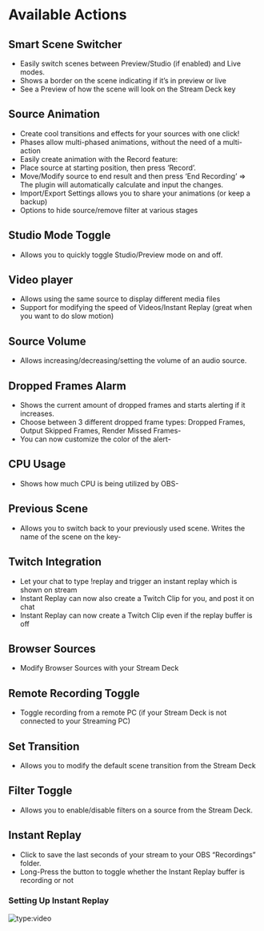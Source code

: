 # Available Actions

## Smart Scene Switcher 
- Easily switch scenes between Preview/Studio (if enabled) and Live modes.
- Shows a border on the scene indicating if it’s in preview or live
- See a Preview of how the scene will look on the Stream Deck key

## Source Animation
- Create cool transitions and effects for your sources with one click!
- Phases allow multi-phased animations, without the need of a multi-action
- Easily create animation with the Record feature: 
- Place source at starting position, then press ‘Record’. 
- Move/Modify source to end result and then press ‘End Recording’ => The plugin will automatically calculate and input the changes.
- Import/Export Settings allows you to share your animations (or keep a backup)
- Options to hide source/remove filter at various stages

## Studio Mode Toggle
- Allows you to quickly toggle Studio/Preview mode on and off.

## Video player
- Allows using the same source to display different media files
- Support for modifying the speed of Videos/Instant Replay (great when you want to do slow motion)

## Source Volume
- Allows increasing/decreasing/setting the volume of an audio source.

## Dropped Frames Alarm
- Shows the current amount of dropped frames and starts alerting if it increases.
- Choose between 3 different dropped frame types: Dropped Frames, Output Skipped Frames, Render Missed Frames-
- You can now customize the color of the alert-

## CPU Usage
- Shows how much CPU is being utilized by OBS-

## Previous Scene
- Allows you to switch back to your previously used scene. Writes the name of the scene on the key-

## Twitch Integration
- Let your chat to type !replay and trigger an instant replay which is shown on stream
- Instant Replay can now also create a Twitch Clip for you, and post it on chat
- Instant Replay can now create a Twitch Clip even if the replay buffer is off

## Browser Sources 
- Modify Browser Sources with your Stream Deck

## Remote Recording Toggle
- Toggle recording from a remote PC (if your Stream Deck is not connected to your Streaming PC)

## Set Transition
- Allows you to modify the default scene transition from the Stream Deck

## Filter Toggle
- Allows you to enable/disable filters on a source from the Stream Deck.

## Instant Replay
- Click to save the last seconds of your stream to your OBS “Recordings” folder.
- Long-Press the button to toggle whether the Instant Replay buffer is recording or not

### Setting Up Instant Replay
![type:video](https://www.youtube.com/embed/7mioa-hnndw)
